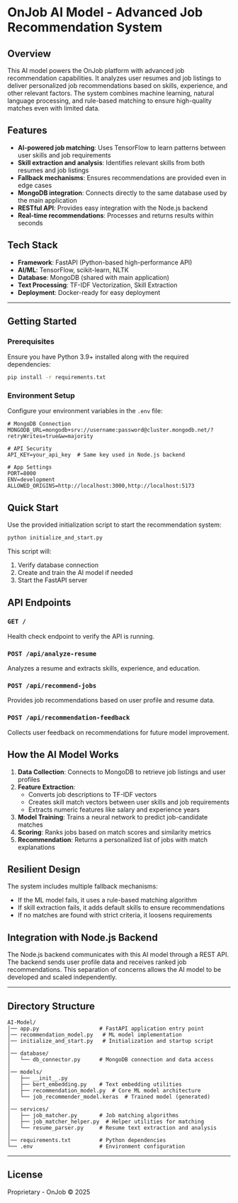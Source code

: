 # OnJob AI Model - Advanced Job Recommendation System

## Overview
This AI model powers the OnJob platform with advanced job recommendation capabilities. It analyzes user resumes and job listings to deliver personalized job recommendations based on skills, experience, and other relevant factors. The system combines machine learning, natural language processing, and rule-based matching to ensure high-quality matches even with limited data.

## Features
- **AI-powered job matching**: Uses TensorFlow to learn patterns between user skills and job requirements
- **Skill extraction and analysis**: Identifies relevant skills from both resumes and job listings
- **Fallback mechanisms**: Ensures recommendations are provided even in edge cases
- **MongoDB integration**: Connects directly to the same database used by the main application
- **RESTful API**: Provides easy integration with the Node.js backend
- **Real-time recommendations**: Processes and returns results within seconds

## Tech Stack
- **Framework**: FastAPI (Python-based high-performance API)
- **AI/ML**: TensorFlow, scikit-learn, NLTK
- **Database**: MongoDB (shared with main application)
- **Text Processing**: TF-IDF Vectorization, Skill Extraction
- **Deployment**: Docker-ready for easy deployment

---

## Getting Started

### Prerequisites
Ensure you have Python 3.9+ installed along with the required dependencies:

```sh
pip install -r requirements.txt
```

### Environment Setup
Configure your environment variables in the `.env` file:
```
# MongoDB Connection
MONGODB_URL=mongodb+srv://username:password@cluster.mongodb.net/?retryWrites=true&w=majority

# API Security
API_KEY=your_api_key  # Same key used in Node.js backend

# App Settings
PORT=8000
ENV=development
ALLOWED_ORIGINS=http://localhost:3000,http://localhost:5173
```

## Quick Start

Use the provided initialization script to start the recommendation system:

```sh
python initialize_and_start.py
```

This script will:
1. Verify database connection
2. Create and train the AI model if needed
3. Start the FastAPI server

## API Endpoints

### `GET /`
Health check endpoint to verify the API is running.

### `POST /api/analyze-resume`
Analyzes a resume and extracts skills, experience, and education.

### `POST /api/recommend-jobs`
Provides job recommendations based on user profile and resume data.

### `POST /api/recommendation-feedback`
Collects user feedback on recommendations for future model improvement.

## How the AI Model Works

1. **Data Collection**: Connects to MongoDB to retrieve job listings and user profiles
2. **Feature Extraction**: 
   - Converts job descriptions to TF-IDF vectors
   - Creates skill match vectors between user skills and job requirements
   - Extracts numeric features like salary and experience years
3. **Model Training**: Trains a neural network to predict job-candidate matches
4. **Scoring**: Ranks jobs based on match scores and similarity metrics
5. **Recommendation**: Returns a personalized list of jobs with match explanations

## Resilient Design

The system includes multiple fallback mechanisms:
- If the ML model fails, it uses a rule-based matching algorithm
- If skill extraction fails, it adds default skills to ensure recommendations
- If no matches are found with strict criteria, it loosens requirements

## Integration with Node.js Backend

The Node.js backend communicates with this AI model through a REST API. The backend sends user profile data and receives ranked job recommendations. This separation of concerns allows the AI model to be developed and scaled independently.

---

## Directory Structure
```
AI-Model/
│── app.py                   # FastAPI application entry point
│── recommendation_model.py   # ML model implementation
│── initialize_and_start.py   # Initialization and startup script
│
│── database/
│   └── db_connector.py      # MongoDB connection and data access
│
│── models/
│   ├── __init__.py
│   ├── bert_embedding.py    # Text embedding utilities
│   ├── recommendation_model.py  # Core ML model architecture
│   └── job_recommender_model.keras  # Trained model (generated)
│
│── services/
│   ├── job_matcher.py       # Job matching algorithms
│   ├── job_matcher_helper.py  # Helper utilities for matching
│   └── resume_parser.py     # Resume text extraction and analysis
│
│── requirements.txt         # Python dependencies
└── .env                     # Environment configuration
```

---

## License
Proprietary - OnJob © 2025
